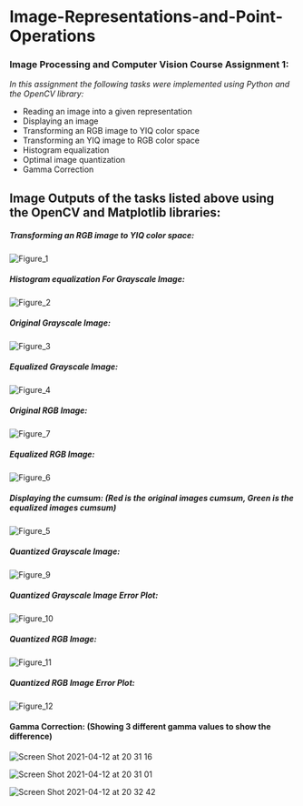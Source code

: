 # Image-Representations-and-Point-Operations  
  
  
### Image Processing and Computer Vision Course Assignment 1:


*In this assignment the following tasks were implemented using Python and the OpenCV library:*
- Reading an image into a given representation
- Displaying an image
- Transforming an RGB image to YIQ color space
- Transforming an YIQ image to RGB color space
- Histogram equalization
- Optimal image quantization
- Gamma Correction


## Image Outputs of the tasks listed above using the OpenCV and Matplotlib libraries:

##### Transforming an RGB image to YIQ color space:  
  
![Figure_1](https://user-images.githubusercontent.com/57404551/114478347-b2e4ad80-9c06-11eb-98a3-7c162e79de01.png)
  
  
##### Histogram equalization For Grayscale Image:
  
![Figure_2](https://user-images.githubusercontent.com/57404551/114478423-dd366b00-9c06-11eb-81ef-676292d952f5.png)

##### Original Grayscale Image:  
![Figure_3](https://user-images.githubusercontent.com/57404551/114478449-ecb5b400-9c06-11eb-8f18-72a1fb8f5588.png)

##### Equalized Grayscale Image:  
![Figure_4](https://user-images.githubusercontent.com/57404551/114478481-048d3800-9c07-11eb-8696-a322245a87a1.png)

##### Original RGB Image:  
![Figure_7](https://user-images.githubusercontent.com/57404551/114478513-140c8100-9c07-11eb-87d5-d1427639ba77.png)

##### Equalized RGB Image:  
![Figure_6](https://user-images.githubusercontent.com/57404551/114478532-1ec71600-9c07-11eb-9fef-0d2378d43d1a.png)

##### Displaying the cumsum: (Red is the original images cumsum, Green is the equalized images cumsum)  
![Figure_5](https://user-images.githubusercontent.com/57404551/114478616-52a23b80-9c07-11eb-8c41-8abc06bae0e6.png)

##### Quantized Grayscale Image:  
![Figure_9](https://user-images.githubusercontent.com/57404551/114478864-e96ef800-9c07-11eb-9104-755ad33b5c73.png)

##### Quantized Grayscale Image Error Plot:  
![Figure_10](https://user-images.githubusercontent.com/57404551/114478951-1ae7c380-9c08-11eb-8769-a9548c689641.png)

##### Quantized RGB Image:  
![Figure_11](https://user-images.githubusercontent.com/57404551/114478989-2e932a00-9c08-11eb-9f20-ed99d89be10a.png)

##### Quantized RGB Image Error Plot:  
![Figure_12](https://user-images.githubusercontent.com/57404551/114479006-34890b00-9c08-11eb-8951-d0f11026bd94.png)


#### Gamma Correction: (Showing 3 different gamma values to show the difference)
![Screen Shot 2021-04-12 at 20 31 16](https://user-images.githubusercontent.com/57404551/114479277-e6283c00-9c08-11eb-985e-2828a5b20cad.png)  
  
    
    
![Screen Shot 2021-04-12 at 20 31 01](https://user-images.githubusercontent.com/57404551/114479288-f04a3a80-9c08-11eb-9c67-837d0c98b5ef.png)  
  
    
    
![Screen Shot 2021-04-12 at 20 32 42](https://user-images.githubusercontent.com/57404551/114479308-fa6c3900-9c08-11eb-9a9a-f38841f60dd9.png)






  



